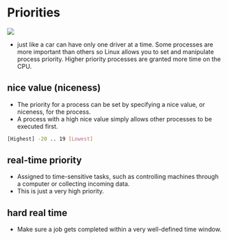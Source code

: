 # Priorities

![](https://d37djvu3ytnwxt.cloudfront.net/asset-v1:LinuxFoundationX+LFS101x.2+1T2015+type@asset+block/LFS01_ch16_screen08.jpg)

- just like a car can have only one driver at a time. Some processes are more important than others so Linux allows you to set and manipulate process priority. Higher priority processes are granted more time on the CPU.


## nice value (niceness)
- The priority for a process can be set by specifying a nice value, or niceness, for the process.
- A process with a high nice value simply allows other processes to be executed first.

```bash
[Highest] -20 .. 19 [Lowest]
```

## real-time priority
- Assigned to time-sensitive tasks, such as controlling machines through a computer or collecting incoming data. 
- This is just a very high priority.

## hard real time
- Make sure a job gets completed within a very well-defined time window.
